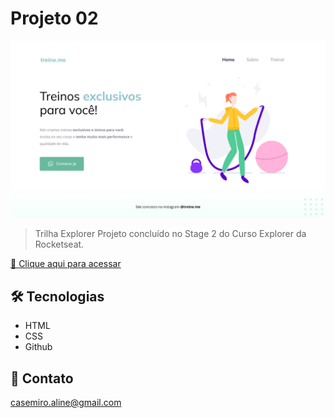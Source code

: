 # Projeto 02 
![preview](./.github/Projeto-02.jpg)
> Trilha Explorer 
Projeto concluído no Stage 2 do Curso Explorer da Rocketseat. 

[🔗 Clique aqui para acessar](https://alinecasemiro.github.io/Projeto-02/) 

## 🛠 Tecnologias 
- HTML
- CSS
- Github

## 💛 Contato 
casemiro.aline@gmail.com